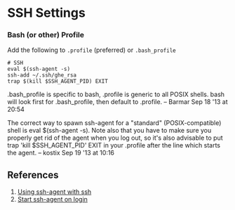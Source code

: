# SSH Settings

### Bash (or other) Profile

Add the following to `.profile` (preferred) or `.bash_profile`
```
# SSH
eval $(ssh-agent -s)
ssh-add ~/.ssh/ghe_rsa
trap $(kill $SSH_AGENT_PID) EXIT
```

.bash_profile is specific to bash, .profile is generic to all POSIX shells. bash will look first for .bash_profile, then default to .profile. – Barmar Sep 18 '13 at 20:54

The correct way to spawn ssh-agent for a "standard" (POSIX-compatible) shell is eval $(ssh-agent -s). Note also that you have to make sure you properly get rid of the agent when you log out, so it's also advisable to put trap 'kill $SSH_AGENT_PID' EXIT in your .profile after the line which starts the agent. – kostix Sep 19 '13 at 10:16 

## References

1. [Using ssh-agent with ssh](http://mah.everybody.org/docs/ssh)
1. [Start ssh-agent on login](https://stackoverflow.com/a/18915067/6146580)
